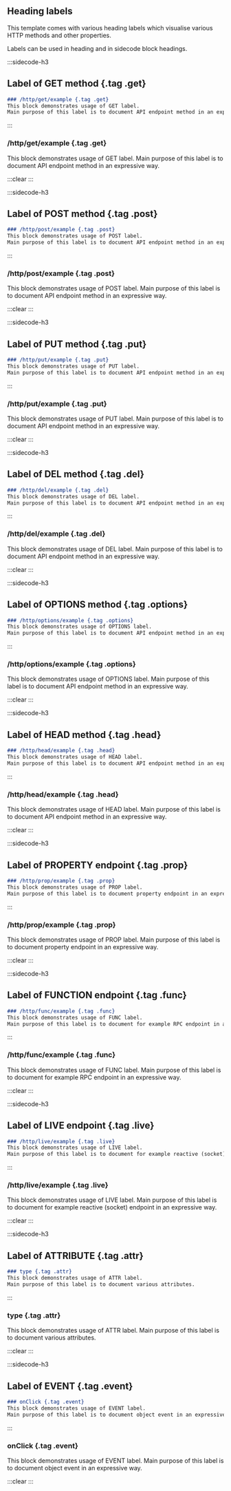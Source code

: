 ## Heading labels

This template comes with various heading labels which visualise various HTTP methods and other properties.

Labels can be used in heading and in sidecode block headings.

:::sidecode-h3
## Label of GET method {.tag .get}

```markdown
### /http/get/example {.tag .get}
This block demonstrates usage of GET label.
Main purpose of this label is to document API endpoint method in an expressive way.
```
:::

### /http/get/example {.tag .get}

This block demonstrates usage of GET label. Main purpose of this label is to document API endpoint method in an expressive way.

:::clear :::

:::sidecode-h3
## Label of POST method {.tag .post}

```markdown
### /http/post/example {.tag .post}
This block demonstrates usage of POST label.
Main purpose of this label is to document API endpoint method in an expressive way.
```
:::

### /http/post/example {.tag .post}

This block demonstrates usage of POST label. Main purpose of this label is to document API endpoint method in an expressive way.

:::clear :::

:::sidecode-h3
## Label of PUT method {.tag .put}

```markdown
### /http/put/example {.tag .put}
This block demonstrates usage of PUT label.
Main purpose of this label is to document API endpoint method in an expressive way.
```
:::

### /http/put/example {.tag .put}

This block demonstrates usage of PUT label. Main purpose of this label is to document API endpoint method in an expressive way.

:::clear :::

:::sidecode-h3
## Label of DEL method {.tag .del}

```markdown
### /http/del/example {.tag .del}
This block demonstrates usage of DEL label.
Main purpose of this label is to document API endpoint method in an expressive way.
```
:::

### /http/del/example {.tag .del}

This block demonstrates usage of DEL label. Main purpose of this label is to document API endpoint method in an expressive way.

:::clear :::

:::sidecode-h3
## Label of OPTIONS method {.tag .options}

```markdown
### /http/options/example {.tag .options}
This block demonstrates usage of OPTIONS label.
Main purpose of this label is to document API endpoint method in an expressive way.
```
:::

### /http/options/example {.tag .options}

This block demonstrates usage of OPTIONS label. Main purpose of this label is to document API endpoint method in an expressive way.

:::clear :::

:::sidecode-h3
## Label of HEAD method {.tag .head}

```markdown
### /http/head/example {.tag .head}
This block demonstrates usage of HEAD label.
Main purpose of this label is to document API endpoint method in an expressive way.
```
:::

### /http/head/example {.tag .head}

This block demonstrates usage of HEAD label. Main purpose of this label is to document API endpoint method in an expressive way.

:::clear :::

:::sidecode-h3
## Label of PROPERTY endpoint {.tag .prop}

```markdown
### /http/prop/example {.tag .prop}
This block demonstrates usage of PROP label.
Main purpose of this label is to document property endpoint in an expressive way.
```
:::

### /http/prop/example {.tag .prop}

This block demonstrates usage of PROP label. Main purpose of this label is to document property endpoint in an expressive way.

:::clear :::

:::sidecode-h3
## Label of FUNCTION endpoint {.tag .func}

```markdown
### /http/func/example {.tag .func}
This block demonstrates usage of FUNC label.
Main purpose of this label is to document for example RPC endpoint in an expressive way.
```
:::

### /http/func/example {.tag .func}

This block demonstrates usage of FUNC label. Main purpose of this label is to document for example RPC endpoint in an expressive way.

:::clear :::

:::sidecode-h3
## Label of LIVE endpoint {.tag .live}

```markdown
### /http/live/example {.tag .live}
This block demonstrates usage of LIVE label.
Main purpose of this label is to document for example reactive (socket) endpoint in an expressive way.
```
:::

### /http/live/example {.tag .live}

This block demonstrates usage of LIVE label. Main purpose of this label is to document for example reactive (socket) endpoint in an expressive way.

:::clear :::

:::sidecode-h3
## Label of ATTRIBUTE {.tag .attr}

```markdown
### type {.tag .attr}
This block demonstrates usage of ATTR label.
Main purpose of this label is to document various attributes.
```
:::

### type {.tag .attr}

This block demonstrates usage of ATTR label.
Main purpose of this label is to document various attributes.

:::clear :::

:::sidecode-h3
## Label of EVENT {.tag .event}

```markdown
### onClick {.tag .event}
This block demonstrates usage of EVENT label.
Main purpose of this label is to document object event in an expressive way.
```
:::

### onClick {.tag .event}

This block demonstrates usage of EVENT label. Main purpose of this label is to document object event in an expressive way.

:::clear :::